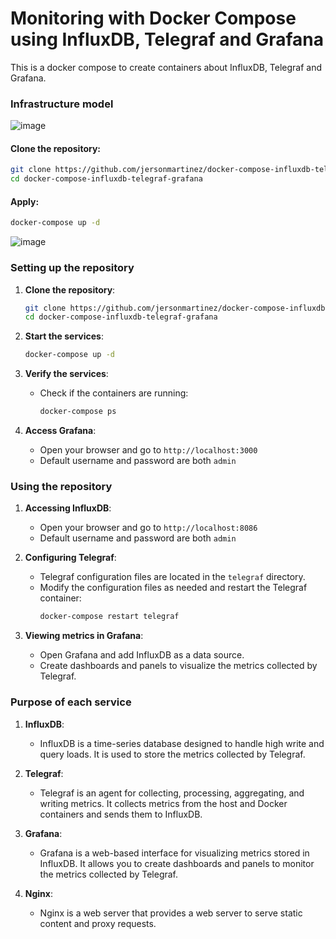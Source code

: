 # Monitoring with Docker Compose using InfluxDB, Telegraf and Grafana
This is a docker compose to create containers about InfluxDB, Telegraf and Grafana.

### Infrastructure model

![image](https://github.com/user-attachments/assets/cbac355d-2c26-469b-a953-650b083a7eda)

#### Clone the repository:
```bash copy
git clone https://github.com/jersonmartinez/docker-compose-influxdb-telegraf-grafana.git
cd docker-compose-influxdb-telegraf-grafana
```

#### Apply:

```bash
docker-compose up -d
```

![image](https://github.com/user-attachments/assets/83421ba9-6f86-4539-877d-92a2ff9ac4ff)

### Setting up the repository

1. **Clone the repository**:
   ```bash
   git clone https://github.com/jersonmartinez/docker-compose-influxdb-telegraf-grafana.git
   cd docker-compose-influxdb-telegraf-grafana
   ```

2. **Start the services**:
   ```bash
   docker-compose up -d
   ```

3. **Verify the services**:
   - Check if the containers are running:
     ```bash
     docker-compose ps
     ```

4. **Access Grafana**:
   - Open your browser and go to `http://localhost:3000`
   - Default username and password are both `admin`

### Using the repository

1. **Accessing InfluxDB**:
   - Open your browser and go to `http://localhost:8086`
   - Default username and password are both `admin`

2. **Configuring Telegraf**:
   - Telegraf configuration files are located in the `telegraf` directory.
   - Modify the configuration files as needed and restart the Telegraf container:
     ```bash
     docker-compose restart telegraf
     ```

3. **Viewing metrics in Grafana**:
   - Open Grafana and add InfluxDB as a data source.
   - Create dashboards and panels to visualize the metrics collected by Telegraf.

### Purpose of each service

1. **InfluxDB**:
   - InfluxDB is a time-series database designed to handle high write and query loads. It is used to store the metrics collected by Telegraf.

2. **Telegraf**:
   - Telegraf is an agent for collecting, processing, aggregating, and writing metrics. It collects metrics from the host and Docker containers and sends them to InfluxDB.

3. **Grafana**:
   - Grafana is a web-based interface for visualizing metrics stored in InfluxDB. It allows you to create dashboards and panels to monitor the metrics collected by Telegraf.

4. **Nginx**:
   - Nginx is a web server that provides a web server to serve static content and proxy requests.

